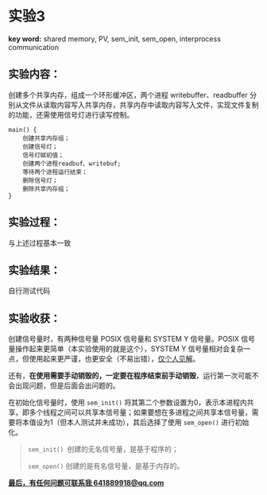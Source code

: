 # 实验3

**key word:** shared memory, PV, sem_init, sem_open, interprocess communication



## 实验内容：

创建多个共享内存，组成一个环形缓冲区，两个进程 writebuffer、readbuffer 分别从文件从读取内容写入共享内存，共享内存中读取内容写入文件，实现文件复制的功能，还需使用信号灯进行读写控制。

```
main() { 
	创建共享内存组； 
	创建信号灯； 
	信号灯赋初值； 
	创建两个进程readbuf、writebuf; 
	等待两个进程运行结束； 
	删除信号灯； 
	删除共享内存组； 
}
```

## 实验过程：

与上述过程基本一致

## 实验结果：

自行测试代码

## 实验收获：

创建信号量时，有两种信号量 POSIX 信号量和 SYSTEM Y 信号量。POSIX 信号量操作起来更简单（本实验使用的就是这个），SYSTEM Y 信号量相对会复杂一点，但使用起来更严谨，也更安全（不易出错），<u>仅个人见解</u>。

还有，**在使用需要手动销毁的，一定要在程序结束前手动销毁**，运行第一次可能不会出现问题，但是后面会出问题的。

在初始化信号量时，使用 `sem_init()` 将其第二个参数设置为0，表示本进程内共享，即多个线程之间可以共享本信号量；如果要想在多进程之间共享本信号量，需要将本值设为1（但本人测试并未成功），其后选择了使用 `sem_open()` 进行初始化。

> `sem_init() `创建的无名信号量，是基于程序的；
>
> `sem_open()` 创建的是有名信号量，是基于内存的。



**<u>最后，有任何问题可联系我 641889918@qq.com</u>**